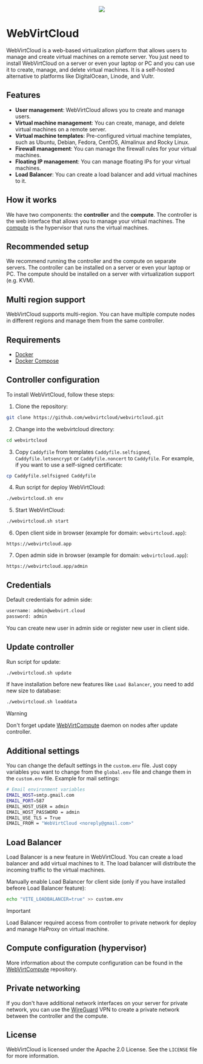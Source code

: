 <p align="center">
  <img src="https://cloud-assets.webvirt.cloud/images/github-preview.png">
</p>

# WebVirtCloud #

WebVirtCloud is a web-based virtualization platform that allows users to manage and create virtual machines on a remote server. You just need to install WebVirtCloud on a server or even your laptop or PC and you can use it to create, manage, and delete virtual machines. It is a self-hosted alternative to platforms like DigitalOcean, Linode, and Vultr.

## Features ##

* **User management**: WebVirtCloud allows you to create and manage users.
* **Virtual machine management**: You can create, manage, and delete virtual machines on a remote server.
* **Virtual machine templates**: Pre-configured virtual machine templates, such as Ubuntu, Debian, Fedora, CentOS, Almalinux and Rocky Linux.
* **Firewall management**: You can manage the firewall rules for your virtual machines.
* **Floating IP management**: You can manage floating IPs for your virtual machines.
* **Load Balancer**: You can create a load balancer and add virtual machines to it.

## How it works ##

We have two components: the **controller** and the **compute**. The controller is the web interface that allows you to manage your virtual machines. The [compute](https://github.com/webvirtcloud/webvirtcompute) is the hypervisor that runs the virtual machines.

## Recommended setup ##

We recommend running the controller and the compute on separate servers. The controller can be installed on a server or even your laptop or PC. The compute should be installed on a server with virtualization support (e.g. KVM).

## Multi region support ##

WebVirtCloud supports multi-region. You can have multiple compute nodes in different regions and manage them from the same controller. 

## Requirements ##

* [Docker](https://www.docker.com/get-started/)
* [Docker Compose](https://docs.docker.com/compose/install/)

## Controller configuration ##

To install WebVirtCloud, follow these steps:

1. Clone the repository:

```bash
git clone https://github.com/webvirtcloud/webvirtcloud.git
```

2. Change into the webvirtcloud directory:

```bash
cd webvirtcloud
```

3. Copy `Caddyfile` from templates `Caddyfile.selfsigned`, `Caddyfile.letsencrypt` or `Caddyfile.noncert` to `Caddyfile`. For example, if you want to use a self-signed certificate:

```bash
cp Caddyfile.selfsigned Caddyfile
```

4. Run script for deploy WebVirtCloud:

```bash
./webvirtcloud.sh env
```

5. Start WebVirtCloud:

```bash
./webvirtcloud.sh start
```

6. Open client side in browser (example for domain: `webvirtcloud.app`):

```url
https://webvirtcloud.app
```

7. Open admin side in browser (example for domain: `webvirtcloud.app`):

```url
https://webvirtcloud.app/admin
```

## Credentials ##

Default credentials for admin side:

```bash
username: admin@webvirt.cloud
password: admin
```

You can create new user in admin side or register new user in client side.

## Update controller ##

Run script for update:

```bash
./webvirtcloud.sh update
```

If have installation before new features like `Load Balancer`, you need to add new size to database:

```bash
./webvirtcloud.sh loaddata
```

> [!WARNING]
> Don't forget update [WebVirtCompute](https://github.com/webvirtcloud/webvirtcompute?tab=readme-ov-file#update-webvirtcompute-daemon) daemon on nodes after update controller.

## Additional settings ##

You can change the default settings in the `custom.env` file. Just copy variables you want to change from the `global.env` file and change them in the `custom.env` file. Example for mail settings:

```bash
# Email environment variables
EMAIL_HOST=smtp.gmail.com
EMAIL_PORT=587
EMAIL_HOST_USER = admin
EMAIL_HOST_PASSWORD = admin
EMAIL_USE_TLS = True
EMAIL_FROM = "WebVirtCloud <noreply@gmail.com>"
```

## Load Balancer ##

Load Balancer is a new feature in WebVirtCloud. You can create a load balancer and add virtual machines to it. The load balancer will distribute the incoming traffic to the virtual machines.

Manually enable Load Balancer for client side (only if you have installed befeore Load Balancer feature):

```bash
echo "VITE_LOADBALANCER=true" >> custom.env
```

> [!IMPORTANT]
> Load Balancer required access from controller to private network for deploy and manage HaProxy on virtual machine.

## Compute configuration (hypervisor) ##

More information about the compute configuration can be found in the [WebVirtCompute](https://github.com/webvirtcloud/webvirtcompute) repository.

## Private networking ##

If you don't have additional network interfaces on your server for private network, you can use the [WireGuard](https://www.wireguard.com) VPN to create a private network between the controller and the compute.

## License ##

WebVirtCloud is licensed under the Apache 2.0 License. See the `LICENSE` file for more information.
